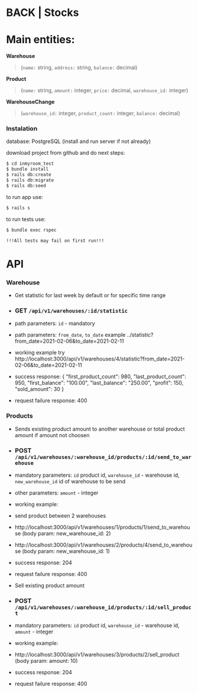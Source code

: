 # BACK | Stocks

# Main entities:

**Warehouse**
> (`name:` string, `address:` string, `balance:` decimal)

**Product**
> (`name:` string, `amount:` integer, `price:` decimal, `warehouse_id:` integer)

**WarehouseChange**
> (`warehouse_id:` integer, `product_count:` integer, `balance:` decimal)

### Instalation

database: PostgreSQL (install and run server if not already)

download project from github and do next steps:

```sh
$ cd inmyroom_test
$ bundle install
$ rails db:create
$ rails db:migrate
$ rails db:seed
```
to run app use:
```sh
$ rails s
```

to run tests use:
```sh
$ bundle exec rspec
```
`!!!All tests may fail on first run!!!`

# API

### Warehouse

* Get statistic for last week by default or for specific time range
* ### GET `/api/v1/warehouses/:id/statistic`
* path parameters: `id` - mandatory
* path parameters: `from_date`, `to_date` example ../statistic?from_date=2021-02-06&to_date=2021-02-11
* working example try http://localhost:3000/api/v1/warehouses/4/statistic?from_date=2021-02-06&to_date=2021-02-11

* success response: 
{
    "first_product_count": 980,
    "last_product_count": 950,
    "first_balance": "100.00",
    "last_balance": "250.00",
    "profit": 150,
    "sold_amount": 30
}
* request failure response: 400

### Products

* Sends existing product amount to another warehouse or total product amount if amount not choosen
* ### POST `/api/v1/warehouses/:warehouse_id/products/:id/send_to_warehouse`
* mandatory parameters: `id` product id, `warehouse_id` - warehouse id, `new_warehouse_id` id of warehouse to be send
* other parameters: `amount` - integer
* working example:
* send product between 2 warehouses
* http://localhost:3000/api/v1/warehouses/1/products/1/send_to_warehouse (body param: new_warehouse_id: 2)
* http://localhost:3000/api/v1/warehouses/2/products/4/send_to_warehouse (body param: new_warehouse_id: 1)

* success response: 204
* request failure response: 400



* Sell existing product amount
* ### POST `/api/v1/warehouses/:warehouse_id/products/:id/sell_product`
* mandatory parameters: `id` product id, `warehouse_id` - warehouse id, `amount` - integer
* working example:
* http://localhost:3000/api/v1/warehouses/3/products/2/sell_product (body param: amount: 10)

* success response: 204
* request failure response: 400




